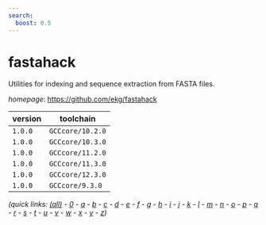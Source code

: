 ```yaml
---
search:
  boost: 0.5
---
```

# fastahack

Utilities for indexing and sequence extraction from FASTA files.

*homepage*: <https://github.com/ekg/fastahack>

version | toolchain
--------|----------
``1.0.0`` | ``GCCcore/10.2.0``
``1.0.0`` | ``GCCcore/10.3.0``
``1.0.0`` | ``GCCcore/11.2.0``
``1.0.0`` | ``GCCcore/11.3.0``
``1.0.0`` | ``GCCcore/12.3.0``
``1.0.0`` | ``GCCcore/9.3.0``


*(quick links: [(all)](../index.md) - [0](../0/index.md) - [a](../a/index.md) - [b](../b/index.md) - [c](../c/index.md) - [d](../d/index.md) - [e](../e/index.md) - [f](../f/index.md) - [g](../g/index.md) - [h](../h/index.md) - [i](../i/index.md) - [j](../j/index.md) - [k](../k/index.md) - [l](../l/index.md) - [m](../m/index.md) - [n](../n/index.md) - [o](../o/index.md) - [p](../p/index.md) - [q](../q/index.md) - [r](../r/index.md) - [s](../s/index.md) - [t](../t/index.md) - [u](../u/index.md) - [v](../v/index.md) - [w](../w/index.md) - [x](../x/index.md) - [y](../y/index.md) - [z](../z/index.md))*

